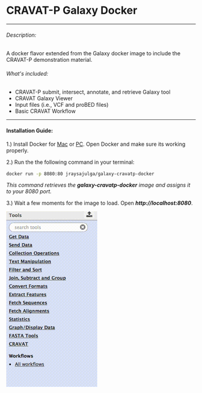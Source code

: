 # CRAVAT-P Galaxy Docker
---
###### Description:
A docker flavor extended from the Galaxy docker image to include the CRAVAT-P demonstration material.



###### What's included:
- CRAVAT-P submit, intersect, annotate, and retrieve Galaxy tool
- CRAVAT Galaxy Viewer
- Input files (i.e., VCF and proBED files)
- Basic CRAVAT Workflow
---
#### Installation Guide:
1.) Install Docker for  [Mac](https://docs.docker.com/docker-for-mac/install/) or [PC](https://docs.docker.com/docker-for-windows/install/). Open Docker and make sure its working properly.

2.) Run the the following command in your terminal:
```sh
docker run -p 8080:80 jraysajulga/galaxy-cravatp-docker
```
*This command retrieves the ***galaxy-cravatp-docker*** image and assigns it to your 8080 port.*

3.) Wait a few moments for the image to load. Open ***http://localhost:8080***.

![logo](https://github.com/jraysajulga/cravatp-galaxy-docker/blob/master/graphics/gpcravatdocker-1.gif?raw=true)
